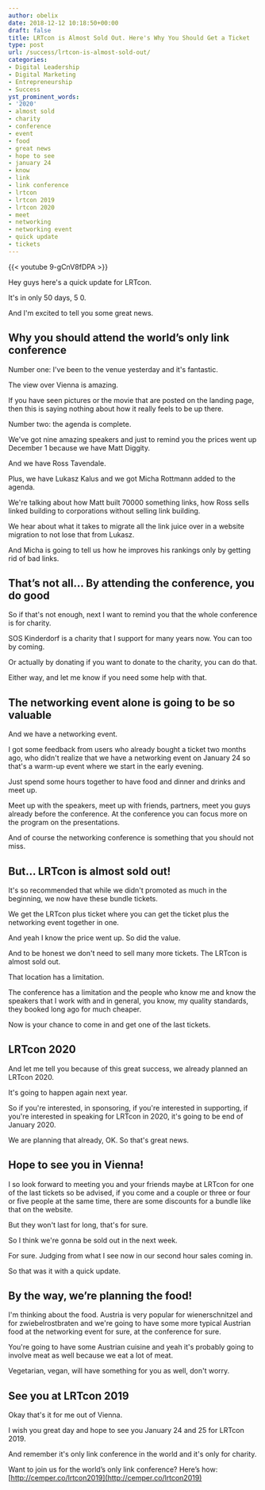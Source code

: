```yaml
---
author: obelix
date: 2018-12-12 10:18:50+00:00
draft: false
title: LRTcon is Almost Sold Out. Here's Why You Should Get a Ticket
type: post
url: /success/lrtcon-is-almost-sold-out/
categories:
- Digital Leadership
- Digital Marketing
- Entrepreneurship
- Success
yst_prominent_words:
- '2020'
- almost sold
- charity
- conference
- event
- food
- great news
- hope to see
- january 24
- know
- link
- link conference
- lrtcon
- lrtcon 2019
- lrtcon 2020
- meet
- networking
- networking event
- quick update
- tickets
---
```


{{< youtube 9-gCnV8fDPA >}}

Hey guys here's a quick update for LRTcon.

It's in only 50 days, 5 0.

And I'm excited to tell you some great news.


## Why you should attend the world’s only link conference


Number one: I've been to the venue yesterday and it's fantastic.

The view over Vienna is amazing.

If you have seen pictures or the movie that are posted on the landing page, then this is saying nothing about how it really feels to be up there.

Number two: the agenda is complete.

We've got nine amazing speakers and just to remind you the prices went up December 1 because we have Matt Diggity.

And we have Ross Tavendale.

Plus, we have Lukasz Kalus and we got Micha Rottmann added to the agenda.

We're talking about how Matt built 70000 something links, how Ross sells linked building to corporations without selling link building.

We hear about what it takes to migrate all the link juice over in a website migration to not lose that from Lukasz.

And Micha is going to tell us how he improves his rankings only by getting rid of bad links.


## That’s not all… By attending the conference, you do good


So if that's not enough, next I want to remind you that the whole conference is for charity.

SOS Kinderdorf is a charity that I support for many years now. You can too by coming.

Or actually by donating if you want to donate to the charity, you can do that.

Either way, and let me know if you need some help with that.


## The networking event alone is going to be so valuable


And we have a networking event.

I got some feedback from users who already bought a ticket two months ago, who didn't realize that we have a networking event on January 24 so that's a warm-up event where we start in the early evening.

Just spend some hours together to have food and dinner and drinks and meet up.

Meet up with the speakers, meet up with friends, partners, meet you guys already before the conference. At the conference you can focus more on the program on the presentations.

And of course the networking conference is something that you should not miss.


## But… LRTcon is almost sold out!


It's so recommended that while we didn't promoted as much in the beginning, we now have these bundle tickets.

We get the LRTcon plus ticket where you can get the ticket plus the networking event together in one.

And yeah I know the price went up. So did the value.

And to be honest we don't need to sell many more tickets. The LRTcon is almost sold out.

That location has a limitation.

The conference has a limitation and the people who know me and know the speakers that I work with and in general, you know, my quality standards, they booked long ago for much cheaper.

Now is your chance to come in and get one of the last tickets.


## LRTcon 2020


And let me tell you because of this great success, we already planned an LRTcon 2020.

It's going to happen again next year.

So if you're interested, in sponsoring, if you're interested in supporting, if you're interested in speaking for LRTcon in 2020, it's going to be end of January 2020.

We are planning that already, OK. So that's great news.


## Hope to see you in Vienna!


I so look forward to meeting you and your friends maybe at LRTcon for one of the last tickets so be advised, if you come and a couple or three or four or five people at the same time, there are some discounts for a bundle like that on the website.

But they won't last for long, that's for sure.

So I think we're gonna be sold out in the next week.

For sure. Judging from what I see now in our second hour sales coming in.

So that was it with a quick update.


## By the way, we’re planning the food!


I'm thinking about the food. Austria is very popular for wienerschnitzel and for zwiebelrostbraten and we're going to have some more typical Austrian food at the networking event for sure, at the conference for sure.

You're going to have some Austrian cuisine and yeah it's probably going to involve meat as well because we eat a lot of meat.

Vegetarian, vegan, will have something for you as well, don't worry.


## See you at LRTcon 2019


Okay that's it for me out of Vienna.

I wish you great day and hope to see you January 24 and 25 for LRTcon 2019.

And remember it's only link conference in the world and it's only for charity.

Want to join us for the world’s only link conference? Here’s how: [http://cemper.co/lrtcon2019](http://cemper.co/lrtcon2019)
